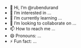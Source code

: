 - 👋 Hi, I’m @rubendurand
- 👀 I’m interested in ...
- 🌱 I’m currently learning ...
- 💞️ I’m looking to collaborate on ...
- 📫 How to reach me ...
- 😄 Pronouns: ...
- ⚡ Fun fact: ...

<!---
rubendurand/rubendurand is a ✨ special ✨ repository because its `README.md` (this file) appears on your GitHub profile.
You can click the Preview link to take a look at your changes.
--->
